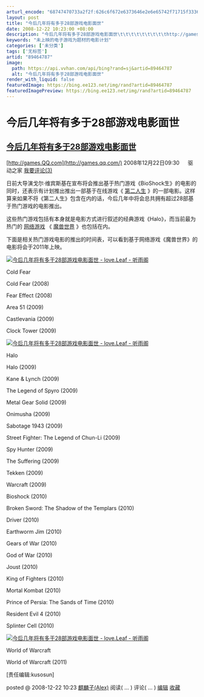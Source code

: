 ```yaml
---
arturl_encode: "68747470733a2f2f:626c6f672e6373646e2e6e65742f71715f3336373230383438:2f61727469636c652f64657461696c732f3839343634373837"
layout: post
title: "今后几年将有多于28部游戏电影面世"
date: 2008-12-22 10:23:00 +08:00
description: "今后几年将有多于28部游戏电影面世\t\t\t\t\t\t\t\t\thttp://games.QQ.com　 200"
keywords: "未上映的电子游戏为题材的电影计划"
categories: ['未分类']
tags: ['无标签']
artid: "89464787"
image:
  path: https://api.vvhan.com/api/bing?rand=sj&artid=89464787
  alt: "今后几年将有多于28部游戏电影面世"
render_with_liquid: false
featuredImage: https://bing.ee123.net/img/rand?artid=89464787
featuredImagePreview: https://bing.ee123.net/img/rand?artid=89464787
---
```


# 今后几年将有多于28部游戏电影面世

## [今后几年将有多于28部游戏电影面世](https://www.cnblogs.com/geniusalex/archive/2008/12/22/1941770.html)

[http://games.QQ.com](http://games.qq.com/)
2008年12月22日09:30 　 驱动之家
[我要评论(3)](http://comment5.gamezone.qq.com/comment.htm?site=gamezone&id=17898145)

日前大导演戈尔·维宾斯基在宣布将会推出基于热门游戏《BioShock生》的电影的同时，还表示有计划推出推出一部基于在线游戏《
[第二人生](http://datalib.games.qq.com/net_game/368/index.shtml)
》的一部电影。这样算来如果不将《第二人生》包含在内的话，今后几年中将会总共拥有超过28部基于热门游戏的电影推出。

这些热门游戏包括有本身就是电影方式进行叙述的经典游戏《Halo》，而当前最为热门的
[网络游戏](http://games.qq.com/ntgame/netgame.shtml)
《
[魔兽世界](http://datalib.games.qq.com/net_game/13/index.shtml)
》也包括在内。

下面是相关热门游戏电影的推出的时间表，可以看到基于网络游戏《魔兽世界》的电影将会于2011年上映。

[![今后几年将有多于28部游戏电影面世 - love.Leaf - 听雨阁](https://i-blog.csdnimg.cn/blog_migrate/30bf934ba5039d3a5803bb1bf02366da.png "今后几年将有多于28部游戏电影面世 - love.Leaf - 听雨阁")](http://games.qq.com/final/showpic1.shtml?pic=/images/tvgame/2008/12/22/28/001.jpg)

Cold Fear

Cold Fear (2008)

Fear Effect (2008)

Area 51 (2009)

Castlevania (2009)

Clock Tower (2009)

[![今后几年将有多于28部游戏电影面世 - love.Leaf - 听雨阁](https://i-blog.csdnimg.cn/blog_migrate/040e6501c0d39ce39526a1a7cd86f78d.png "今后几年将有多于28部游戏电影面世 - love.Leaf - 听雨阁")](http://games.qq.com/final/showpic1.shtml?pic=/images/tvgame/2008/12/22/28/002.jpg)

Halo

Halo (2009)

Kane & Lynch (2009)

The Legend of Spyro (2009)

Metal Gear Solid (2009)

Onimusha (2009)

Sabotage 1943 (2009)

Street Fighter: The Legend of Chun-Li (2009)

Spy Hunter (2009)

The Suffering (2009)

Tekken (2009)

Warcraft (2009)

Bioshock (2010)

Broken Sword: The Shadow of the Templars (2010)

Driver (2010)

Earthworm Jim (2010)

Gears of War (2010)

God of War (2010)

Joust (2010)

King of Fighters (2010)

Mortal Kombat (2010)

Prince of Persia: The Sands of Time (2010)

Resident Evil 4 (2010)

Splinter Cell (2010)

[![今后几年将有多于28部游戏电影面世 - love.Leaf - 听雨阁](https://i-blog.csdnimg.cn/blog_migrate/728675862feed83aa8a888403e4e1f16.png "今后几年将有多于28部游戏电影面世 - love.Leaf - 听雨阁")](http://games.qq.com/final/showpic1.shtml?pic=/images/tvgame/2008/12/22/28/003.jpg)

World of Warcraft

World of Warcraft (2011)

[责任编辑:kusosun]

posted @
2008-12-22 10:23
[麒麟子(Alex)](https://www.cnblogs.com/qilinzi/)
阅读(
...
) 评论(
...
)
[编辑](https://i.cnblogs.com/EditPosts.aspx?postid=1941770)
[收藏](#)